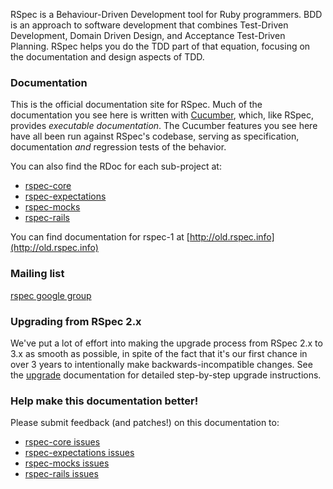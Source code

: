 RSpec is a Behaviour-Driven Development tool for Ruby programmers. BDD is an
approach to software development that combines Test-Driven Development, Domain
Driven Design, and Acceptance Test-Driven Planning. RSpec helps you do the TDD
part of that equation, focusing on the documentation and design aspects of TDD.

### Documentation

This is the official documentation site for RSpec. Much of the documentation
you see here is written with [Cucumber](http://github.com/cucumber/cucumber),
which, like RSpec, provides _executable documentation_. The Cucumber features
you see here have all been run against RSpec's codebase, serving as
specification, documentation _and_ regression tests of the behavior.

You can also find the RDoc for each sub-project at:

* [rspec-core](http://rubydoc.info/gems/rspec-core/frames)
* [rspec-expectations](http://rubydoc.info/gems/rspec-expectations/frames)
* [rspec-mocks](http://rubydoc.info/gems/rspec-mocks/frames)
* [rspec-rails](http://rubydoc.info/gems/rspec-rails/frames)

You can find documentation for rspec-1 at [http://old.rspec.info](http://old.rspec.info)

### Mailing list

[rspec google group](http://groups.google.com/group/rspec)

### Upgrading from RSpec 2.x

We've put a lot of effort into making the upgrade process from RSpec 2.x
to 3.x as smooth as possible, in spite of the fact that it's our first
chance in over 3 years to intentionally make backwards-incompatible
changes. See the [upgrade](./upgrade) documentation for detailed
step-by-step upgrade instructions.

### Help make this documentation better!

Please submit feedback (and patches!) on this documentation to:

* [rspec-core issues](http://github.com/rspec/rspec-core/issues)
* [rspec-expectations issues](http://github.com/rspec/rspec-expectations/issues)
* [rspec-mocks issues](http://github.com/rspec/rspec-mocks/issues)
* [rspec-rails issues](http://github.com/rspec/rspec-rails/issues)

